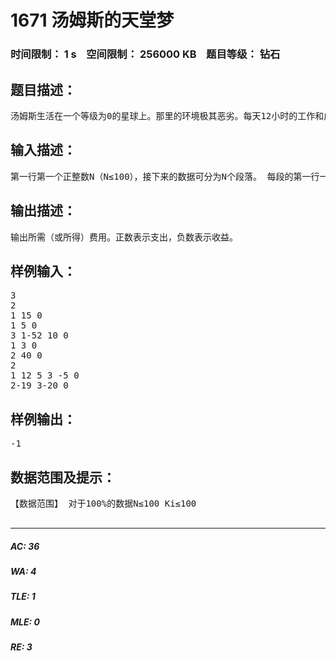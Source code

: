 # 1671 汤姆斯的天堂梦   
### 时间限制： 1 s&nbsp;&nbsp;&nbsp;&nbsp;空间限制： 256000 KB&nbsp;&nbsp;&nbsp;&nbsp;题目等级： 钻石  
## 题目描述：  

<pre>
汤姆斯生活在一个等级为0的星球上。那里的环境极其恶劣。每天12小时的工作和成堆的垃圾让人忍无可忍。他向往着等级为N的星球上天堂般的生活。 有一些航班将人从低等级的星球送上高一级的星球，有时需要向驾驶员支付一定金额的费用，有时却又可以得到一定的金钱。 汤姆斯预先知道了从0等级星球去N等级星球的所有的航线和所需支付（或者可以得到）的金钱，他想找一条价格最低（甚至获得金钱最多）的航线。
</pre>
  
  
## 输入描述：  

<pre>
第一行第一个正整数N（N≤100），接下来的数据可分为N个段落。 每段的第一行一个整数Ki（Ki≤100），表示等级为i的星球有Ki个。 接下来的Ki中第Tij行依次表示与等级为i，编号为j的星球相连的等级为i-1的星球的编号和此航线需要的费用（正数表示支出，负数表示收益，费用的绝对值不超过1000）。每行以0结束，每行的航线数≤100。
</pre>
  
  
## 输出描述：  

<pre>
输出所需（或所得）费用。正数表示支出，负数表示收益。
</pre>
  
  
## 样例输入：  

<pre>
3
2  
1 15 0  
1 5 0  
3 1-52 10 0  
1 3 0  
2 40 0  
2
1 12 5 3 -5 0  
2-19 3-20 0
</pre>
  
  
## 样例输出：  

<pre>
-1
</pre>
  
  
## 数据范围及提示：  

<pre>
【数据范围】 对于100%的数据N≤100 Ki≤100

</pre>
  
  
***  

##### AC: 36  
##### WA: 4  
##### TLE: 1  
##### MLE: 0  
##### RE: 3  
